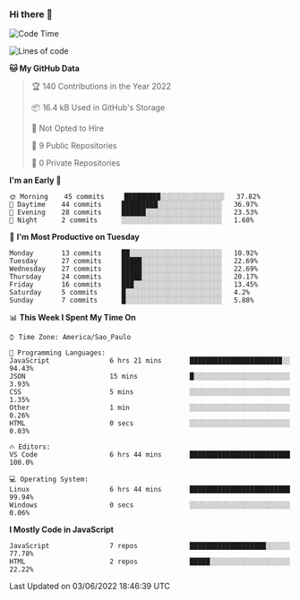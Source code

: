 ### Hi there 👋



<!--START_SECTION:waka-->
![Code Time](http://img.shields.io/badge/Code%20Time-0%20secs-blue)

![Lines of code](https://img.shields.io/badge/From%20Hello%20World%20I%27ve%20Written-1%20Million%20lines%20of%20code-blue)

**🐱 My GitHub Data** 

> 🏆 140 Contributions in the Year 2022
 > 
> 📦 16.4 kB Used in GitHub's Storage 
 > 
> 🚫 Not Opted to Hire
 > 
> 📜 9 Public Repositories 
 > 
> 🔑 0 Private Repositories  
 > 
**I'm an Early 🐤** 

```text
🌞 Morning    45 commits     █████████░░░░░░░░░░░░░░░░   37.82% 
🌆 Daytime    44 commits     █████████░░░░░░░░░░░░░░░░   36.97% 
🌃 Evening    28 commits     ██████░░░░░░░░░░░░░░░░░░░   23.53% 
🌙 Night      2 commits      ░░░░░░░░░░░░░░░░░░░░░░░░░   1.68%

```
📅 **I'm Most Productive on Tuesday** 

```text
Monday       13 commits     ██░░░░░░░░░░░░░░░░░░░░░░░   10.92% 
Tuesday      27 commits     █████░░░░░░░░░░░░░░░░░░░░   22.69% 
Wednesday    27 commits     █████░░░░░░░░░░░░░░░░░░░░   22.69% 
Thursday     24 commits     █████░░░░░░░░░░░░░░░░░░░░   20.17% 
Friday       16 commits     ███░░░░░░░░░░░░░░░░░░░░░░   13.45% 
Saturday     5 commits      █░░░░░░░░░░░░░░░░░░░░░░░░   4.2% 
Sunday       7 commits      █░░░░░░░░░░░░░░░░░░░░░░░░   5.88%

```


📊 **This Week I Spent My Time On** 

```text
⌚︎ Time Zone: America/Sao_Paulo

💬 Programming Languages: 
JavaScript               6 hrs 21 mins       ███████████████████████░░   94.43% 
JSON                     15 mins             █░░░░░░░░░░░░░░░░░░░░░░░░   3.93% 
CSS                      5 mins              ░░░░░░░░░░░░░░░░░░░░░░░░░   1.35% 
Other                    1 min               ░░░░░░░░░░░░░░░░░░░░░░░░░   0.26% 
HTML                     0 secs              ░░░░░░░░░░░░░░░░░░░░░░░░░   0.03%

🔥 Editors: 
VS Code                  6 hrs 44 mins       █████████████████████████   100.0%

💻 Operating System: 
Linux                    6 hrs 44 mins       █████████████████████████   99.94% 
Windows                  0 secs              ░░░░░░░░░░░░░░░░░░░░░░░░░   0.06%

```

**I Mostly Code in JavaScript** 

```text
JavaScript               7 repos             ███████████████████░░░░░░   77.78% 
HTML                     2 repos             █████░░░░░░░░░░░░░░░░░░░░   22.22%

```



 Last Updated on 03/06/2022 18:46:39 UTC
<!--END_SECTION:waka-->

